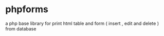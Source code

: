 # phpforms
a php base library for print html table and form ( insert , edit and delete ) from database
